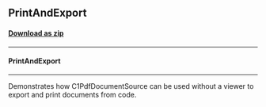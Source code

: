 ## PrintAndExport
#### [Download as zip](https://grapecity.github.io/DownGit/#/home?url=https://github.com/GrapeCity/ComponentOne-WPF-Samples/tree/master/NET_4.5.2/C1.WPF.Document/VB/PrintAndExport)
____
#### PrintAndExport
____
Demonstrates how C1PdfDocumentSource can be used without a viewer to export and print documents from code.
